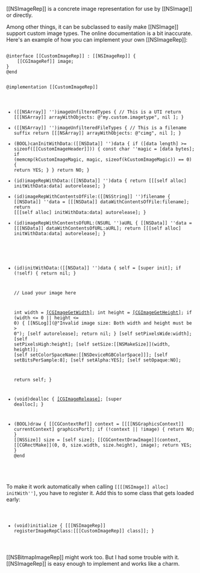 [[NSImageRep]] is a concrete image representation for use by [[NSImage]] or directly.

Among other things, it can be subclassed to easily make [[NSImage]] support custom image types.
The online documentation is a bit inaccurate. Here's an example of how you can implement your own [[NSImageRep]]:

<code>
@interface [[CustomImageRep]] : [[NSImageRep]] {
	[[CGImageRef]] image;
}
@end

@implementation [[CustomImageRep]]
+ ([[NSArray]] '')imageUnfilteredTypes {
	// This is a UTI
	return [[[NSArray]] arrayWithObjects:
		@"my.custom.imagetype",
		nil
	];
}
+ ([[NSArray]] '')imageUnfilteredFileTypes {
	// This is a filename suffix
	return [[[NSArray]] arrayWithObjects:
		@"cimg",
		nil
	];
}
+ (BOOL)canInitWithData:([[NSData]] '')data {
	if ([data length] >= sizeof([[CustomImageHeader]])) {
		const char ''magic = [data bytes];
		if (memcmp(kCustomImageMagic, magic, sizeof(kCustomImageMagic)) == 0) {
			return YES;
		}
	}
	return NO;
}
+ (id)imageRepWithData:([[NSData]] '')data {
	return [[[self alloc] initWithData:data] autorelease];
}
+ (id)imageRepWithContentsOfFile:([[NSString]] '')filename {
	[[NSData]] ''data = [[[NSData]] dataWithContentsOfFile:filename];
	return [[[self alloc] initWithData:data] autorelease];
}
+ (id)imageRepWithContentsOfURL:(NSURL '')aURL {
	[[NSData]] ''data = [[[NSData]] dataWithContentsOfURL:aURL];
	return [[[self alloc] initWithData:data] autorelease];
}
- (id)initWithData:([[NSData]] '')data {
	self = [super init];
	if (!self) {
		return nil;
	}
	
	// Load your image here
	
	int width = [[CGImageGetWidth]](image);
	int height = [[CGImageGetHeight]](image);
	if (width <= 0 || height <= 0) {
		[[NSLog]](@"Invalid image size: Both width and height must be > 0");
		[self autorelease];
		return nil;
	}
	[self setPixelsWide:width];
	[self setPixelsHigh:height];
	[self setSize:[[NSMakeSize]](width, height)];
	[self setColorSpaceName:[[NSDeviceRGBColorSpace]]];
	[self setBitsPerSample:8];
	[self setAlpha:YES];
	[self setOpaque:NO];
	
	return self;
}
- (void)dealloc {
	[[CGImageRelease]](image);
	[super dealloc];
}
- (BOOL)draw {
	[[CGContextRef]] context = [[[[NSGraphicsContext]] currentContext] graphicsPort];
	if (!context || !image) {
		return NO;
	}
	[[NSSize]] size = [self size];
	[[CGContextDrawImage]](context, [[CGRectMake]](0, 0, size.width, size.height), image);
	return YES;
}
@end
</code>

To make it work automatically when calling <code>[[[[NSImage]] alloc] initWith'']</code>, you have to register it.
Add this to some class that gets loaded early:
<code>
+ (void)initialize {
	[[[NSImageRep]] registerImageRepClass:[[[CustomImageRep]] class]];
}
</code>

[[NSBitmapImageRep]] might work too. But I had some trouble with it. [[NSImageRep]] is easy enough to implement and works like a charm.